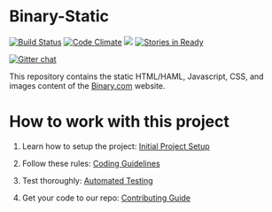 Binary-Static
=============

[![Build Status](https://travis-ci.org/binary-com/binary-static.svg?branch=master)](https://travis-ci.org/binary-com/binary-static)
[![Code Climate](https://codeclimate.com/github/binary-com/binary-static.png)](https://codeclimate.com/github/binary-com/binary-static)
![](https://reposs.herokuapp.com/?path=binary-com/binary-static) 
[![Stories in Ready](https://badge.waffle.io/binary-com/binary-static.svg?label=ready&title=Ready)](http://waffle.io/binary-com/binary-static)

[![Gitter chat](https://badges.gitter.im/binary-com/binary-static.png)](https://gitter.im/binary-com/binary-static)

This repository contains the static HTML/HAML, Javascript, CSS, and images content of the [Binary.com](http://www.binary.com) website.

How to work with this project
=============================

1. Learn how to setup the project:
[Initial Project Setup](https://github.com/binary-com/binary-static/wiki/Initial-Project-Setup)

2. Follow these rules:
[Coding Guidelines](https://github.com/binary-com/binary-static/wiki/Coding-Guidelines)

3. Test thoroughly:
[Automated Testing](https://github.com/binary-com/binary-static/wiki/Automated-Testing)

4. Get your code to our repo:
[Contributing Guide](https://github.com/binary-com/binary-static/wiki/Contributing-Guide)
